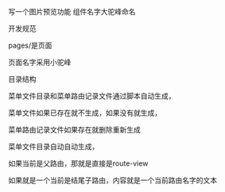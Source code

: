 写一个图片预览功能
组件名字大驼峰命名

开发规范

pages/是页面

页面名字采用小驼峰



目录结构

菜单文件目录和菜单路由记录文件通过脚本自动生成，

菜单文件如果已存在就不生成，如果没有就生成，

菜单路由记录文件如果存在就删除重新生成

菜单文件目录自动自动生成，

如果当前是父路由，那就是直接是route-view

如果就是一个当前是结尾子路由，内容就是一个当前路由名字的文本